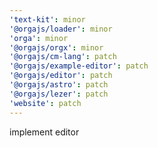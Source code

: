 ```yaml
---
'text-kit': minor
'@orgajs/loader': minor
'orga': minor
'@orgajs/orgx': minor
'@orgajs/cm-lang': patch
'@orgajs/example-editor': patch
'@orgajs/editor': patch
'@orgajs/astro': patch
'@orgajs/lezer': patch
'website': patch
---
```


implement editor
